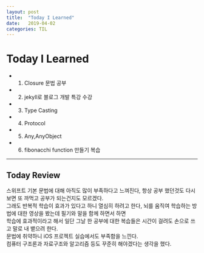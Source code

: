 ```yaml
---
layout: post
title:  "Today I Learned"
date:   2019-04-02
categories: TIL
---
```


# Today I Learned

- 1. Closure 문법 공부
- 2. jekyll로 블로그 개발 특강 수강
- 3. Type Casting
- 4. Protocol
- 5. Any,AnyObject
- 6. fibonacchi function 만들기 복습

---

## Today Review
  
스위프트 기본 문법에 대해 아직도 많이 부족하다고 느껴진다, 항상 공부 했던것도 다시 보면 또 까먹고 공부가 되는건지도 모르겠다.  
그래도 반복적 학습이 효과가 있다고 하니 열심히 하려고 한다, 뇌를 움직여 학습하는 방법에 대한 영상을 봤는데 필기와 말을 함께 하면서 하면  
학습에 효과적이라고 해서 일단 그날 한 공부에 대한 복습들은 시간이 걸려도 손으로 쓰고 말로 내 뱉으려 한다.  
문법에 취약하니 iOS 프로젝트 실습에서도 부족함을 느낀다.  
컴퓨터 구조론과 자료구조와 알고리즘 등도 꾸준히 해야겠다는 생각을 했다.
